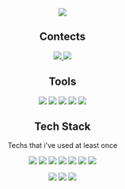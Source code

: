 <div align=center>
 <img src="https://capsule-render.vercel.app/api?type=waving&color=ffffff&height=210&section=header&text=Doyeon%20Lee&fontSize=55&fontAlignY=42&desc=welcome%20to%20my%20profile!&descSize=15&descAlign=58&fontColor=708a32&animation=fadeIn">
 

## Contects
<a href="https://velog.io/@dlehdus97" target="_blank"><img src="https://img.shields.io/badge/velog-20C997?style=for-the-badge&logo=velog&logoColor=white"/></a><a href="mailto:dlehdus1433@gmail.com" target="_blank"> <img src="https://img.shields.io/badge/Gmail-EA4335?style=for-the-badge&logo=gmail&logoColor=white"/></a>
<br/>
## Tools
<img src="https://img.shields.io/badge/Visual Studio Code-007ACC?style=for-the-badge&logo=Visual Studio Code&logoColor=white"/> <img src="https://img.shields.io/badge/Notion-000000?style=for-the-badge&logo=Notion&logoColor=white"/> <img src="https://img.shields.io/badge/Sourcetree-0052CC?style=for-the-badge&logo=sourcetree&logoColor=white"/> <img src="https://img.shields.io/badge/Slack-4A154B?style=for-the-badge&logo=Slack&logoColor=white"/> <img src="https://img.shields.io/badge/Discord-5865F2?style=for-the-badge&logo=discord&logoColor=white"/> 
<br/>
## Tech Stack
Techs that i've used at least once

<img src="https://img.shields.io/badge/html-E34F26?style=for-the-badge&logo=html5&logoColor=white"/> <img src="https://img.shields.io/badge/javascript-F7DF1E?style=for-the-badge&logo=javascript&logoColor=black"/> <img src="https://img.shields.io/badge/css-1572B6?style=for-the-badge&logo=css3&logoColor=white"/> <img src="https://img.shields.io/badge/styledComponents-DB7093?style=for-the-badge&logo=styled-components&logoColor=white"/> <img src="https://img.shields.io/badge/React-61DAFB?style=for-the-badge&logo=React&logoColor=black"/> <img src="https://img.shields.io/badge/Typescript-3178C6?style=for-the-badge&logo=Typescript&logoColor=white"/> <img src="https://img.shields.io/badge/sass-CC6699?style=for-the-badge&logo=sass&logoColor=white"/> 

<img src="https://img.shields.io/badge/Node.js-339933?style=for-the-badge&logo=Node.js&logoColor=white"/> <img src="https://img.shields.io/badge/python-3776AB?style=for-the-badge&logo=python&logoColor=white"/> <img src="https://img.shields.io/badge/mongoDB-47A248?style=for-the-badge&logo=mongoDB&logoColor=white"/> 
 </div>
 

<div align=center>
<!-- <img src="https://github-readme-stats.vercel.app/api?username=leedo97y&show_icons=true&theme=gruvbox&hide_border=true"/> 
<img src="https://github-readme-stats.vercel.app/api/top-langs/?username=leedo97y&layout=compact"/> -->


